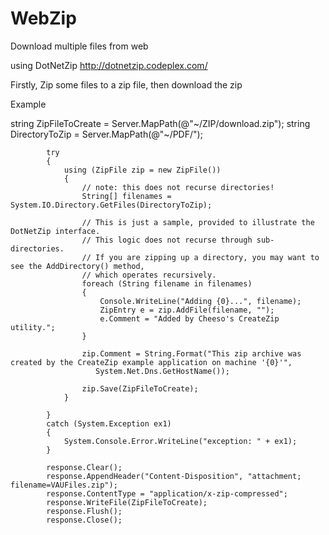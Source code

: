 WebZip
======

Download multiple files from web 



using  DotNetZip http://dotnetzip.codeplex.com/  

Firstly, Zip some files to a zip file, then download the zip

Example


 string ZipFileToCreate = Server.MapPath(@"~/ZIP/download.zip");
            string DirectoryToZip = Server.MapPath(@"~/PDF/");

            try
            {
                using (ZipFile zip = new ZipFile())
                {
                    // note: this does not recurse directories! 
                    String[] filenames = System.IO.Directory.GetFiles(DirectoryToZip);

                    // This is just a sample, provided to illustrate the DotNetZip interface.  
                    // This logic does not recurse through sub-directories.
                    // If you are zipping up a directory, you may want to see the AddDirectory() method, 
                    // which operates recursively. 
                    foreach (String filename in filenames)
                    {
                        Console.WriteLine("Adding {0}...", filename);
                        ZipEntry e = zip.AddFile(filename, "");
                        e.Comment = "Added by Cheeso's CreateZip utility.";
                    }

                    zip.Comment = String.Format("This zip archive was created by the CreateZip example application on machine '{0}'",
                       System.Net.Dns.GetHostName());

                    zip.Save(ZipFileToCreate);
                }

            }
            catch (System.Exception ex1)
            {
                System.Console.Error.WriteLine("exception: " + ex1);
            }

            response.Clear();
            response.AppendHeader("Content-Disposition", "attachment; filename=VAUFiles.zip");
            response.ContentType = "application/x-zip-compressed";
            response.WriteFile(ZipFileToCreate);
            response.Flush();
            response.Close();
